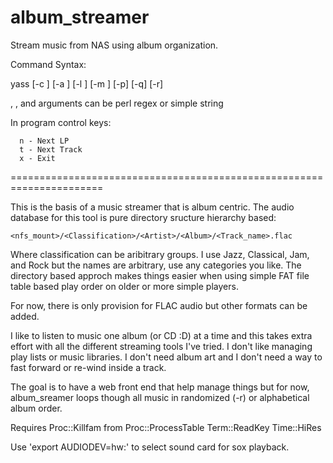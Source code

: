# album_streamer

Stream music from NAS using album organization.

Command Syntax:

   yass [-c <category>] [-a <artist>] [-l <album>] [-m <mount>] [-p] [-q] [-r]
   
   <category>, <artist>, and <album> arguments can be perl regex or simple string

   In program control keys:
   
      n - Next LP
      t - Next Track
      x - Exit


======================================================================

This is the basis of a music streamer that is album centric. The audio
database for this tool is pure directory sructure hierarchy based:

    <nfs_mount>/<Classification>/<Artist>/<Album>/<Track_name>.flac

Where classification can be aribitrary groups. I use Jazz, Classical,
Jam, and Rock but the names are arbitrary, use any categories you
like. The directory based approch makes things easier when using
simple FAT file table based play order on older or more simple
players.

For now, there is only provision for FLAC audio but other formats can
be added.
    
I like to listen to music one album (or CD :D) at a time and this takes
extra effort with all the different streaming tools I've tried. I
don't like managing play lists or music libraries. I don't need album
art and I don't need a way to fast forward or re-wind inside a
track.

The goal is to have a web front end that help manage things but for
now, album_sreamer loops though all music in randomized (-r) or
alphabetical album order.

Requires
   Proc::Killfam from Proc::ProcessTable
   Term::ReadKey
   Time::HiRes

Use 'export AUDIODEV=hw:<n>' to select sound card <n> for sox playback.



